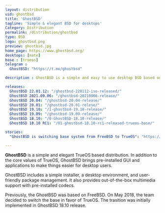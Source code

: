 ```yaml
---
layout: distribution
uid: ghostbsd
title: 'GhostBSD'
tagline: 'Simple & elegant BSD for desktops'
Category: Distribution
permalink: /distribution/ghostbsd
type: BSD
logo: ghostbsd.png
preview: ghostbsd.jpg
home_page: https://www.ghostbsd.org/
desktops: [mate]
base : [trueos]
telegram : 
  GhostBSD: "https://t.me/ghostbsd"

description : GhostBSD is a simple and easy to use desktop BSD based on TrueOS. With pre-installed application and GUI it is suitable for beginners and advanced users.

releases:
  GhostBSD 22.01.12: "/ghostbsd-220112-iso-released/"
  GhostBSD 2021.09.06: "/ghostbsd-20210906-release/"
  GhostBSD 20.04: "/ghostbsd-20.04-release/"
  GhostBSD 20.01: "/ghostbsd-20.01-relese/"
  GhostBSD 19.10: "/1-ghostbsd-19.10-release/"
  GhostBSD 19.09: "/ghostbsd-19.09-release/"
  GhostBSD 18.10: "/0-GhostBSD-18.10-release/"
  GhostBSD 18.10 RC1: "/01-ghostbsd-18.10-rc1-released-trueos-base/"

stories:
  "GhostBSD is switching base system from FreeBSD to TrueOS": "https://open-source-feed.blogspot.com/2018/05/ghostbsd-is-switching-base-system-from.html"

---
```


**GhostBSD** is a simple and elegant TrueOS based distribution. In addition to the core values of TrueOS, GhostBSD brings pre-installed GUI and applications to make things easier for desktop users.

GhostBSD includes a simple installer, a desktop environment,  and user-friendly package management. It also provides out-of-the-box multimedia support with pre-installed codecs.

Previously, the GhostBSD was based on FreeBSD. On May 2018, the team decided to switch the base in favor of TrueOS. The trasition was initially implemented in GhostBSD 18.10 release.